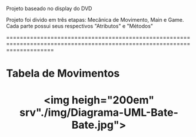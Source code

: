 Projeto baseado no display do DVD

Projeto foi divido em três etapas: Mecânica de Movimento, Main e Game. Cada parte possui seus respectivos "Atributos" e "Métodos"

==========================================================================================================================

<h1>Tabela de Movimentos<h1>

<div align=center>

<img heigh="200em" srv"./img/Diagrama-UML-Bate-Bate.jpg">

</div>